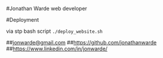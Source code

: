 #Jonathan Warde
web developer

#Deployment

via stp bash script
```./deploy_website.sh```


##jonwarde@gmail.com
##https://github.com/jonathanwarde
##https://www.linkedin.com/in/jonwarde/
